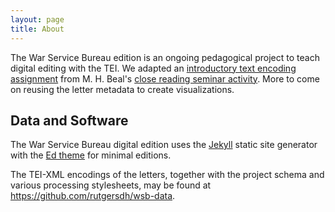 ```yaml
---
layout: page
title: About
---
```


The War Service Bureau edition is an ongoing pedagogical project to teach digital editing with the TEI. We adapted an [introductory text encoding assignment](https://github.com/giannetti/TEI-Close-Reading) from M. H. Beal's [close reading seminar activity](https://github.com/mhbeals/TEI-Close-Reading). More to come on reusing the letter metadata to create visualizations.  


## Data and Software

The War Service Bureau digital edition uses the [Jekyll](https://jekyllrb.com/) static site generator with the [Ed theme](https://minicomp.github.io/ed/) for minimal editions. 

The TEI-XML encodings of the letters, together with the project schema and various processing stylesheets, may be found at <https://github.com/rutgersdh/wsb-data>.
